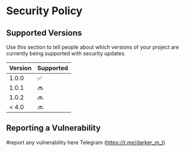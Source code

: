 # Security Policy

## Supported Versions

Use this section to tell people about which versions of your project are
currently being supported with security updates.

| Version | Supported          |
| ------- | ------------------ |
| 1.0.0   | :white_check_mark: |
| 1.0.1   | 🔜                |
| 1.0.2   | 🔜                |
| < 4.0   | 🔜                |

## Reporting a Vulnerability

#report any vulnerability here
Telegram (https://t.me/darker_m_t)
